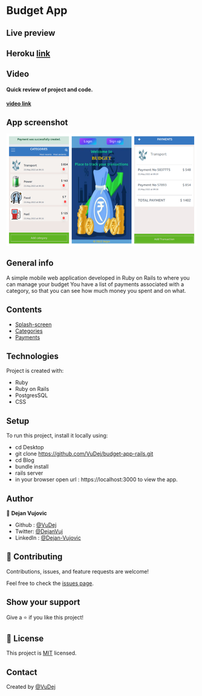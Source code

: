 # Budget App
 
## Live preview
  ## Heroku [link](https://dejan-vu-budget.herokuapp.com/)

##  Video

#### Quick review of project and  code.
#### [video link](https://www.loom.com/share/165ba8f007f94a689d63ba05b33de8dc)


## App screenshot
![Screenshot](app/assets/images/screenshot.jpg) 


## General info
 A simple mobile web application developed in Ruby on Rails to where you can manage your budget You have a list of payments associated with a category, so that you can see how much money you spent and on what.

 ## Contents
* [Splash-screen](#splashscreen)  
* [Categories](#categories)
* [Payments](#payments)

## Technologies
 Project is created with:
  * Ruby
  * Ruby on Rails
  * PostgresSQL
  * CSS

## Setup
To run this project, install it locally using:
- cd Desktop
- git clone https://github.com/VuDej/budget-app-rails.git
- cd Blog
- bundle install
- rails server
- in your browser open url : https://localhost:3000 to view the app.

## Author

👤 **Dejan Vujovic**

- Github : [@VuDej](https://github.com/VuDej)
- Twitter: [@DejanVuj](https://twitter.com/DejanVuj)
- LinkedIn : [@Dejan-Vujovic](https://www.linkedin.com/in/dejan-vujovic-5a0672225/)



## 🤝 Contributing

Contributions, issues, and feature requests are welcome!

Feel free to check the [issues page](https://github.com/VuDej/School-Library-Ruby/issues/1).

## Show your support

Give a ⭐️ if you like this project!

## 📝 License

This project is [MIT](LICENSE) licensed.

## Contact
Created by [@VuDej](https://github.com/VuDej)
